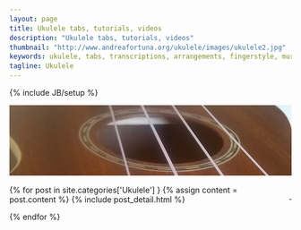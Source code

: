 ```yaml
---
layout: page
title: Ukulele tabs, tutorials, videos
description: "Ukulele tabs, tutorials, videos"
thumbnail: "http://www.andreafortuna.org/ukulele/images/ukulele2.jpg"
keywords: ukulele, tabs, transcriptions, arrangements, fingerstyle, music, tabs
tagline: Ukulele
---
```

{% include JB/setup %}

![My Ukulele](/ukulele/images/ukulele2.jpg)

<p style="text-align: right;float:right;margin-top:10px;margin-left:20px;"><a href="rss.xml"><i class="fa fa-rss fa-4x" >&nbsp;</i></a></p>
<div class="blog-index">

{% for post in site.categories['Ukulele'] }
        {% assign content = post.content %}
        {% include post_detail.html %}

{% endfor %}

</div>


